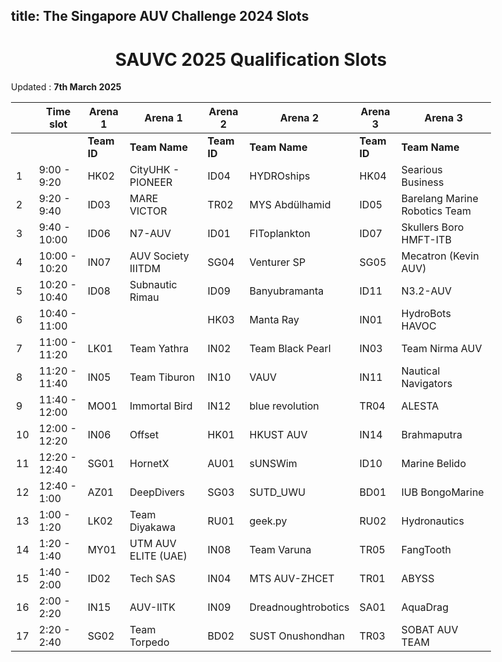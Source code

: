 title: The Singapore AUV Challenge 2024 Slots
---

<style>
    body    {
        min-width : 80%
    }
</style>

<center><h1> SAUVC 2025 Qualification Slots </h1></center>

Updated : **7th March 2025**

|    | Time slot     | Arena 1     | Arena 1             | Arena 2     | Arena 2             | Arena 3     | Arena 3                       |
|----|---------------|-------------|---------------------|-------------|---------------------|-------------|-------------------------------|
|    |               | **Team ID** | **Team Name**       | **Team ID** | **Team Name**       | **Team ID** | **Team Name**                 |
| 1  | 9:00  - 9:20  | HK02        | CityUHK - PIONEER   | ID04        | HYDROships          | HK04        | Searious Business             |
| 2  | 9:20  - 9:40  | ID03        | MARE VICTOR         | TR02        | MYS Abdülhamid      | ID05        | Barelang Marine Robotics Team |
| 3  | 9:40  - 10:00 | ID06        | N7-AUV              | ID01        | FIToplankton        | ID07        | Skullers Boro HMFT-ITB        |
| 4  | 10:00 - 10:20 | IN07        | AUV Society IIITDM  | SG04        | Venturer SP         | SG05        | Mecatron (Kevin AUV)          |
| 5  | 10:20 - 10:40 | ID08        | Subnautic Rimau     | ID09        | Banyubramanta       | ID11        | N3.2-AUV                      |
| 6  | 10:40 - 11:00 |             |                     | HK03        | Manta Ray           | IN01        | HydroBots HAVOC               |
| 7  | 11:00 - 11:20 | LK01        | Team Yathra         | IN02        | Team Black Pearl    | IN03        | Team Nirma AUV                |
| 8  | 11:20 - 11:40 | IN05        | Team Tiburon        | IN10        | VAUV                | IN11        | Nautical Navigators           |
| 9  | 11:40 - 12:00 | MO01        | Immortal Bird       | IN12        | blue revolution     | TR04        | ALESTA                        |
| 10 | 12:00 - 12:20 | IN06        | Offset              | HK01        | HKUST AUV           | IN14        | Brahmaputra                   |
| 11 | 12:20 - 12:40 | SG01        | HornetX             | AU01        | sUNSWim             | ID10        | Marine Belido                 |
| 12 | 12:40 - 1:00  | AZ01        | DeepDivers          | SG03        | SUTD_UWU            | BD01        | IUB BongoMarine               |
| 13 | 1:00  - 1:20  | LK02        | Team Diyakawa       | RU01        | geek.py             | RU02        | Hydronautics                  |
| 14 | 1:20  - 1:40  | MY01        | UTM AUV ELITE (UAE) | IN08        | Team Varuna         | TR05        | FangTooth                     |
| 15 | 1:40  - 2:00  | ID02        | Tech SAS            | IN04        | MTS AUV-ZHCET       | TR01        | ABYSS                         |
| 16 | 2:00  - 2:20  | IN15        | AUV-IITK            | IN09        | Dreadnoughtrobotics | SA01        | AquaDrag                      |
| 17 | 2:20  - 2:40  | SG02        | Team Torpedo        | BD02        | SUST Onushondhan    | TR03        | SOBAT AUV TEAM                |

